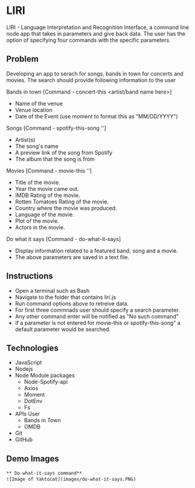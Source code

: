 # LIRI
LIRI - Language Interpretation and Recognition Interface, a command line node app that takes in parameters and give back data. The user has the option of specifying four commands with the specific parameters


## Problem
Developing an app to serach for songs, bands in town for concerts and movies. 
The search should provide following information to the user

Bands in town [Command - concert-this <artist/band name here>] 
* Name of the venue
* Venue location
* Date of the Event (use moment to format this as "MM/DD/YYYY")
 
Songs [Command - spotify-this-song '<song name here>']
* Artist(s)
* The song's name
* A preview link of the song from Spotify
* The album that the song is from

Movies [Command - movie-this '<movie name here>']
  * Title of the movie.
  * Year the movie came out.
  * IMDB Rating of the movie.
  * Rotten Tomatoes Rating of the movie.
  * Country where the movie was produced.
  * Language of the movie.
  * Plot of the movie.
  * Actors in the movie.

Do what it says [Command -  do-what-it-says]
  * Display information related to a featured band, song and a movie. 
  * The above parameters are saved in a text file.


## Instructions
  * Open a terminal such as Bash 
  * Navigate to the folder that contains liri.js  
  * Run command options above to retreive data.
  * For first three commnads user should specify a search parameter. 
  * Any other command enter will be notified as "No such command"
  * If a parameter is not entered for movie-this or spotify-this-song" a default parameter would be searched.

## Technologies 
  * JavaScript
  * Nodejs
  * Node Module packages
     - Node-Spotify-api
     - Axios 
     - Moment
     - DotEnv
     - Fs
  * APIs User 
     - Bands in Town
     - OMDB
  * Git
  * GitHub

  ## Demo Images

    ** Do-what-it-says command**
    ![Image of Yaktocat](images/do-what-it-says.PNG)

